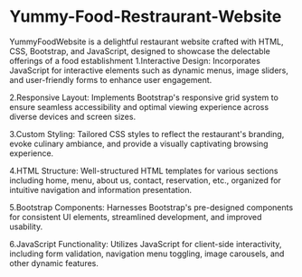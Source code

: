 # Yummy-Food-Restraurant-Website
YummyFoodWebsite is a delightful restaurant website crafted with HTML, CSS, Bootstrap, and JavaScript, designed to showcase the delectable offerings of a food establishment
1.Interactive Design: Incorporates JavaScript for interactive elements such as dynamic menus, image sliders, and user-friendly forms to enhance user engagement.

2.Responsive Layout: Implements Bootstrap's responsive grid system to ensure seamless accessibility and optimal viewing experience across diverse devices and screen sizes.

3.Custom Styling: Tailored CSS styles to reflect the restaurant's branding, evoke culinary ambiance, and provide a visually captivating browsing experience.

4.HTML Structure: Well-structured HTML templates for various sections including home, menu, about us, contact, reservation, etc., organized for intuitive navigation and information presentation.

5.Bootstrap Components: Harnesses Bootstrap's pre-designed components for consistent UI elements, streamlined development, and improved usability.

6.JavaScript Functionality: Utilizes JavaScript for client-side interactivity, including form validation, navigation menu toggling, image carousels, and other dynamic features.
